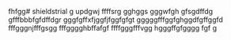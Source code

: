 fhfgg# shieldstrial
g
updgwj
ffffsrg
gghggs
gggwfgh
gfsgdffdg
gfffbbbfgfdffdgr
gggfgffхfjggfjfggfgfgt
gggggfffggfghggdfgffggfd
fffgggnjfffgsgg
fffgggghbffafgf
ffffgggfffvgg
hgggffgfgggg
fgf
g
